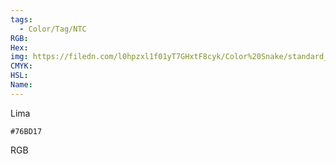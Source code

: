 ```yaml
---
tags:
  - Color/Tag/NTC
RGB:
Hex:
img: https://filedn.com/l0hpzxl1f01yT7GHxtF8cyk/Color%20Snake/standard_csv_to_svg//76BD17.svg
CMYK:
HSL:
Name:
---
```

Lima
```palette
#76BD17
```
RGB
